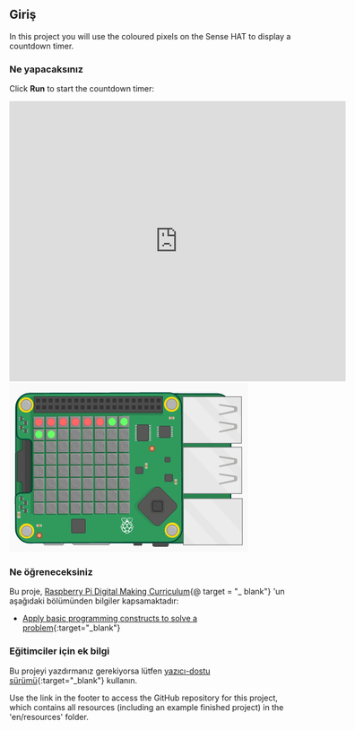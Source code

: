 ## Giriş

In this project you will use the coloured pixels on the Sense HAT to display a countdown timer.

### Ne yapacaksınız

Click **Run** to start the countdown timer:

<div class="trinket">
  <iframe src="https://trinket.io/embed/python/dfdfcc6814?outputOnly=true&start=result" width="600" height="500" frameborder="0" marginwidth="0" marginheight="0" allowfullscreen mark="crwd-mark">
</iframe> <img src="images/timer-final.png" />
</div>

### Ne öğreneceksiniz

Bu proje, [Raspberry Pi Digital Making Curriculum](http://rpf.io/curriculum){@ target = "_ blank"} 'un aşağıdaki bölümünden bilgiler kapsamaktadır:

+ [Apply basic programming constructs to solve a problem](https://www.raspberrypi.org/curriculum/programming/builder){:target="_blank"}

### Eğitimciler için ek bilgi

Bu projeyi yazdırmanız gerekiyorsa lütfen [yazıcı-dostu sürümü](https://projects.raspberrypi.org/en/projects/countdown-timer/print){:target="_blank"} kullanın.

Use the link in the footer to access the GitHub repository for this project, which contains all resources (including an example finished project) in the 'en/resources' folder.